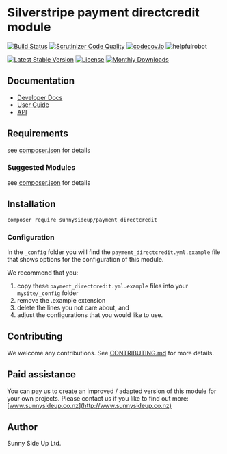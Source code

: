 # Silverstripe payment directcredit module
[![Build Status](https://travis-ci.org/sunnysideup/silverstripe-payment_directcredit.svg?branch=master)](https://travis-ci.org/sunnysideup/silverstripe-payment_directcredit)
[![Scrutinizer Code Quality](https://scrutinizer-ci.com/g/sunnysideup/silverstripe-payment_directcredit/badges/quality-score.png?b=master)](https://scrutinizer-ci.com/g/sunnysideup/silverstripe-payment_directcredit/?branch=master)
[![codecov.io](https://codecov.io/github/sunnysideup/silverstripe-payment_directcredit/coverage.svg?branch=master)](https://codecov.io/github/sunnysideup/silverstripe-payment_directcredit?branch=master)
![helpfulrobot](https://helpfulrobot.io/sunnysideup/payment_directcredit/badge)

[![Latest Stable Version](https://poser.pugx.org/sunnysideup/payment_directcredit/version)](https://packagist.org/packages/sunnysideup/payment_directcredit)
[![License](https://poser.pugx.org/sunnysideup/payment_directcredit/license)](https://packagist.org/packages/sunnysideup/payment_directcredit)
[![Monthly Downloads](https://poser.pugx.org/sunnysideup/payment_directcredit/d/monthly)](https://packagist.org/packages/sunnysideup/payment_directcredit)


## Documentation



 * [Developer Docs](docs/en/INDEX.md)
 * [User Guide](docs/en/userguide.md)
 * [API](http://ssmods.com/apis/payment_directcredit/docs/en/api/)

## Requirements



see [composer.json](composer.json) for details

### Suggested Modules



see [composer.json](composer.json) for details


## Installation


```
composer require sunnysideup/payment_directcredit
```

### Configuration



In the `_config` folder you will find the `payment_directcredit.yml.example`
file that shows options for the configuration of this module.

We recommend that you:

  1. copy these `payment_directcredit.yml.example` files into your
`mysite/_config` folder
  2. remove the .example extension
  3. delete the lines you not care about, and
  4. adjust the configurations that you would like to use.


## Contributing



We welcome any contributions. See [CONTRIBUTING.md](CONTRIBUTING.md) for more details.

## Paid assistance



You can pay us to create an improved / adapted version of this module for your own projects.  Please contact us if you like to find out more: [www.sunnysideup.co.nz](http://www.sunnysideup.co.nz)

## Author



Sunny Side Up Ltd.
